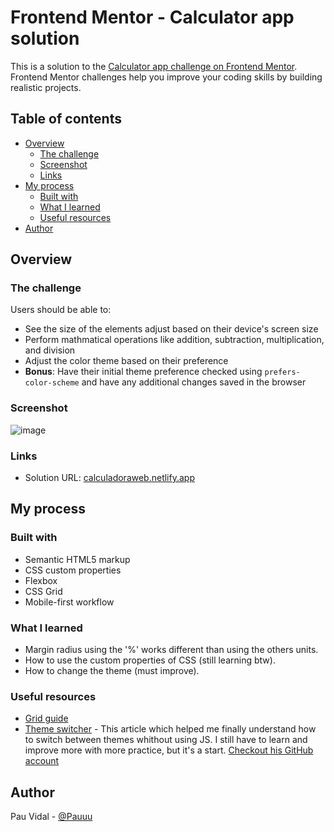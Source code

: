 # Frontend Mentor - Calculator app solution

This is a solution to the [Calculator app challenge on Frontend Mentor](https://www.frontendmentor.io/challenges/calculator-app-9lteq5N29). Frontend Mentor challenges help you improve your coding skills by building realistic projects. 

## Table of contents

- [Overview](#overview)
  - [The challenge](#the-challenge)
  - [Screenshot](#screenshot)
  - [Links](#links)
- [My process](#my-process)
  - [Built with](#built-with)
  - [What I learned](#what-i-learned)
  - [Useful resources](#useful-resources)
- [Author](#author)

## Overview

### The challenge

Users should be able to:

- See the size of the elements adjust based on their device's screen size
- Perform mathmatical operations like addition, subtraction, multiplication, and division
- Adjust the color theme based on their preference
- **Bonus**: Have their initial theme preference checked using `prefers-color-scheme` and have any additional changes saved in the browser

### Screenshot

![image](https://user-images.githubusercontent.com/29251149/120934567-110da880-c6ff-11eb-932d-d90f9829fa4b.png)

### Links

- Solution URL: [calculadoraweb.netlify.app](calculadoraweb.netlify.app)

## My process

### Built with

- Semantic HTML5 markup
- CSS custom properties
- Flexbox
- CSS Grid
- Mobile-first workflow

### What I learned

+ Margin radius using the '%' works different than using the others units.
+ How to use the custom properties of CSS (still learning btw).
+ How to change the theme (must improve).

### Useful resources

- [Grid guide](https://css-tricks.com/snippets/css/complete-guide-grid/) 
- [Theme switcher](https://alexandersandberg.com/theme-switcher/) - This article which helped me finally understand how to switch between themes whithout using JS. I still have to learn and improve more with more practice, but it's a start. [Checkout his GitHub account](https://github.com/alexandersandberg)

## Author
Pau Vidal - [@Pauuu](https://github.com/Pauuu)
